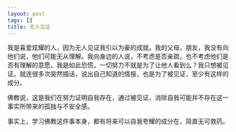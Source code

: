 ```yaml
---
layout: post
tags: []
title: 无人见证
---
```


我是喜爱炫耀的人，因为无人见证我引以为豪的成就。我的父母，朋友，我没有向他们说，他们可能无从理解。我向身边的人说，不考虑是否亲疏，也不考虑他们是否有理解的意愿，我是如此恐慌，一切努力不就是为了让他人看到么？我只想被见证。就连很多次突然插话，说出自己知道的情报，也是为了被见证，至少有这样的成分。

佛教说，这是我们在努力证明自我存在，通过被见证，消除自我可能并不存在这一事实所带来的孤独与不安全感。

事实上，学习佛教这件事本身，都有将来可以自我夸耀的成分在，简直无可救药。

